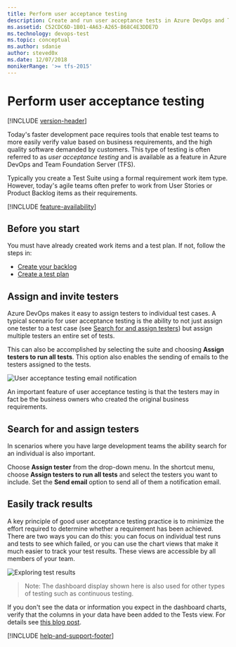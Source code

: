 ```yaml
---
title: Perform user acceptance testing
description: Create and run user acceptance tests in Azure DevOps and TFS to make sure each of the deliverables meets your users needs
ms.assetid: C52CDC6D-1B01-4A63-A265-B68C4E3DDE7D
ms.technology: devops-test
ms.topic: conceptual
ms.author: sdanie
author: steved0x
ms.date: 12/07/2018
monikerRange: '>= tfs-2015'
---
```


# Perform user acceptance testing

[!INCLUDE [version-header](includes/version-header.md)]

Today's faster development pace requires tools that
enable test teams to more easily verify value based
on business requirements, and the high quality
software demanded by customers.
This type of testing is often referred to as
_user acceptance testing_ and is available as a
feature in Azure DevOps and Team
Foundation Server (TFS).

Typically you create a Test Suite using a formal
requirement work item type. However, today's
agile teams often prefer to work from User Stories
or Product Backlog items as their requirements.

[!INCLUDE [feature-availability](includes/feature-availability.md)]

## Before you start

You must have already created work items and
a test plan. If not, follow the steps in:

* [Create your backlog](../boards/backlogs/create-your-backlog.md)
* [Create a test plan](create-a-test-plan.md)

## Assign and invite testers

Azure DevOps makes it easy to assign
testers to individual test cases. A typical
scenario for user acceptance testing is the ability
to not just assign one tester to a test case (see
[Search for and assign testers](#search-assign)) but assign
multiple testers an entire set of tests.

This can also be accomplished by selecting the
suite and choosing **Assign testers to run all
tests**. This option also enables the sending of
emails to the testers assigned to the tests.

![User acceptance testing email notification](media/user-acceptance-testing/uat10.png)

An important feature of user acceptance testing
is that the testers may in fact be the business
owners who created the original business
requirements.

<a name="search-assign"></a>

## Search for and assign testers

In scenarios where you have large development teams
the ability search for an individual is also
important.

Choose **Assign tester** from the drop-down
menu. In the shortcut menu, choose **Assign testers
to run all tests** and select the testers you want to
include. Set the **Send email** option to send all
of them a notification email.

## Easily track results

A key principle of good user acceptance testing practice
is to minimize the effort required to determine whether a
requirement has been achieved.
There are two ways you can do this: you can focus on
individual test runs and tests to see which failed, or
you can use the chart views that make it much easier to
track your test results. These views are accessible by all
members of your team.

![Exploring test results](media/user-acceptance-testing/uat8.png)

> Note: The dashboard display shown here is also used
> for other types of testing such as continuous testing.

If you don't see the data or information you expect in
the dashboard charts, verify that the columns in your
data have been added to the Tests view.
For details see [this blog post](https://devblogs.microsoft.com/devops/visual-studio-team-services-manual-testing-tips-charts-iterations-and-runs/).

[!INCLUDE [help-and-support-footer](includes/help-and-support-footer.md)]
